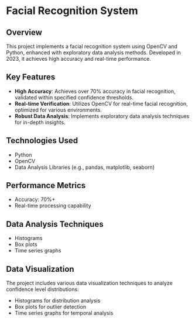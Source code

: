 # Facial Recognition System

## Overview

This project implements a facial recognition system using OpenCV and Python, enhanced with exploratory data analysis methods. Developed in 2023, it achieves high accuracy and real-time performance.

## Key Features

- **High Accuracy**: Achieves over 70% accuracy in facial recognition, validated within specified confidence thresholds.
- **Real-time Verification**: Utilizes OpenCV for real-time facial recognition, optimized for various environments.
- **Robust Data Analysis**: Implements exploratory data analysis techniques for in-depth insights.

## Technologies Used

- Python
- OpenCV
- Data Analysis Libraries (e.g., pandas, matplotlib, seaborn)

## Performance Metrics

- Accuracy: 70%+
- Real-time processing capability

## Data Analysis Techniques

- Histograms
- Box plots
- Time series graphs


## Data Visualization

The project includes various data visualization techniques to analyze confidence level distributions:

- Histograms for distribution analysis
- Box plots for outlier detection
- Time series graphs for temporal analysis

